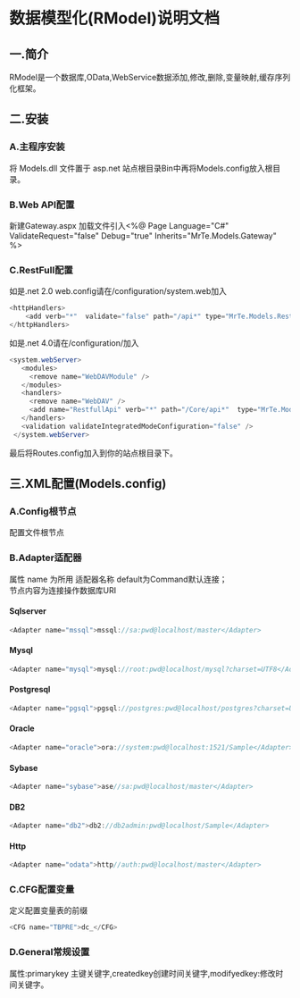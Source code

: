 # 数据模型化(RModel)说明文档
## 一.简介
RModel是一个数据库,OData,WebService数据添加,修改,删除,变量映射,缓存序列化框架。
## 二.安装
### A.主程序安装
将 Models.dll 文件置于 asp.net 站点根目录Bin中再将Models.config放入根目录。
### B.Web API配置
新建Gateway.aspx 加载文件引入<%@ Page Language="C#"  ValidateRequest="false"   Debug="true"   Inherits="MrTe.Models.Gateway" %>
### C.RestFull配置
如是.net 2.0 web.config请在/configuration/system.web加入<br/>
```C#
<httpHandlers>
    <add verb="*"  validate="false" path="/api*" type="MrTe.Models.RestfullApi,Models />
</httpHandlers>
```
如是.net 4.0请在/configuration/加入<br/>
```C#
<system.webServer>
   <modules>
     <remove name="WebDAVModule" />
   </modules>
   <handlers>
     <remove name="WebDAV" /> 
     <add name="RestfullApi" verb="*" path="/Core/api*"  type="MrTe.Models.RestfullApi,App_Code" preCondition="integratedMode" />
   </handlers>
   <validation validateIntegratedModeConfiguration="false" />
 </system.webServer>
 ```
 最后将Routes.config加入到你的站点根目录下。
 ## 三.XML配置(Models.config)
 ### A.Config根节点
 配置文件根节点
 ### B.Adapter适配器
 属性 name 为所用 适配器名称 default为Command默认连接；<br/>
 节点内容为连接操作数据库URI
 #### Sqlserver
 ```C#
 <Adapter name="mssql">mssql://sa:pwd@localhost/master</Adapter>
 ```
 #### Mysql
 ```C#
 <Adapter name="mysql">mysql://root:pwd@localhost/mysql?charset=UTF8</Adapter>
 ```
 #### Postgresql
 ```C#
 <Adapter name="pgsql">pgsql://postgres:pwd@localhost/postgres?charset=UTF8</Adapter>
 ```                                                      
 #### Oracle
 ```C#
 <Adapter name="oracle">ora://system:pwd@localhost:1521/Sample</Adapter>
 ```
 #### Sybase
 ```C#
 <Adapter name="sybase">ase//sa:pwd@localhost/master</Adapter>
 ```
 #### DB2
 ```C#
 <Adapter name="db2">db2://db2admin:pwd@localhost/Sample</Adapter>
 ```
 #### Http
 ```C#
 <Adapter name="odata">http//auth:pwd@localhost/master</Adapter>
 ```
 ### C.CFG配置变量
 定义配置变量表的前缀
 ```C#
 <CFG name="TBPRE">dc_</CFG>
 ```
 ### D.General常规设置
 属性:primarykey 主键关键字,createdkey创建时间关键字,modifyedkey:修改时间关键字。
